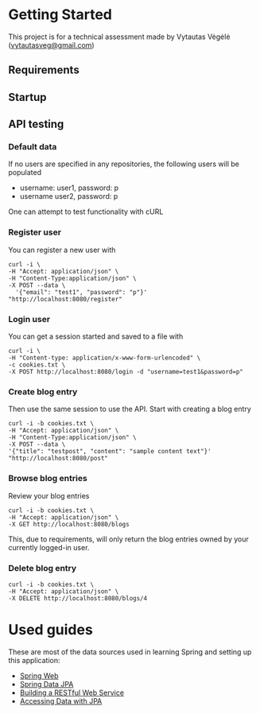 # Getting Started

This project is for a technical assessment made by 
Vytautas Vėgėlė (vytautasveg@gmail.com)

## Requirements



## Startup



## API testing

### Default data
If no users are specified in any repositories, the following users will be populated
* username: user1, password: p
* username user2, password: p

One can attempt to test functionality with cURL

### Register user
You can register a new user with
```
curl -i \
-H "Accept: application/json" \
-H "Content-Type:application/json" \
-X POST --data \
  '{"email": "test1", "password": "p"}' "http://localhost:8080/register"
```

### Login user
You can get a session started and saved to a file with
```
curl -i \
-H "Content-type: application/x-www-form-urlencoded" \
-c cookies.txt \
-X POST http://localhost:8080/login -d "username=test1&password=p"
```

### Create blog entry
Then use the same session to use the API. Start with creating a blog entry
```
curl -i -b cookies.txt \
-H "Accept: application/json" \
-H "Content-Type:application/json" \
-X POST --data \
'{"title": "testpost", "content": "sample content text"}' "http://localhost:8080/post"
```

### Browse blog entries
Review your blog entries
```
curl -i -b cookies.txt \
-H "Accept: application/json" \
-X GET http://localhost:8080/blogs
```
This, due to requirements, will only return the blog entries owned by your currently logged-in user.

### Delete blog entry
```
curl -i -b cookies.txt \
-H "Accept: application/json" \
-X DELETE http://localhost:8080/blogs/4
```

# Used guides
These are most of the data sources used in learning Spring and setting up this application:

* [Spring Web](https://docs.spring.io/spring-boot/docs/2.4.2/reference/htmlsingle/#boot-features-developing-web-applications)
* [Spring Data JPA](https://docs.spring.io/spring-boot/docs/2.4.2/reference/htmlsingle/#boot-features-jpa-and-spring-data)
* [Building a RESTful Web Service](https://spring.io/guides/gs/rest-service/)
* [Accessing Data with JPA](https://spring.io/guides/gs/accessing-data-jpa/)
